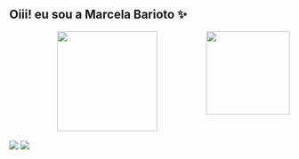 ## Oiii! eu sou a Marcela Barioto :sparkles:
<img align="right" src="https://i.imgur.com/HFlt7Wy.png" width="auto" height="150"/> 
<div align="center">
  <a href="https://github.com/MaBarioto">
  <img height="180em" src="https://github-readme-stats.vercel.app/api?username=MaBarioto&show_icons=true&theme=dracula&include_all_commits=true&count_private=true"/>
</div>

 <br>  
<div> 
  <a href="https://https://www.instagram.com/mbarioto_" target="_blank"><img src="https://img.shields.io/badge/-Instagram-%23E4405F?style=for-the-badge&logo=instagram&logoColor=white" target="_blank"></a>
  <a href="https://www.linkedin.com/in/marcela-barioto-celestino-9796181bb/)" target="_blank"><img src="https://img.shields.io/badge/-LinkedIn-%230077B5?style=for-the-badge&logo=linkedin&logoColor=white" target="_blank"></a> 

</div>

